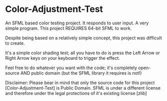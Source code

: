# Color-Adjustment-Test
An SFML based color testing project. It responds to user input. A very simple program.
This project REQUIRES 64-bit SFML to work.

Despite being based on a relatively simple concept, this project was difficult to create.

It's a simple color shading test; all you have to do is press the Left Arrow or Right Arrow keys on your keyboard to trigger the effect.

Feel free to do whatever you want with the code; it's completely open-source AND public domain (but the SFML library it requires is not!)

Disclaimer:
Please bear in mind that only the source code for this project [Color-Adjustment-Test] is Public Domain. SFML is under a different license and therefore under the legal protections of it's existing license [zlib]
